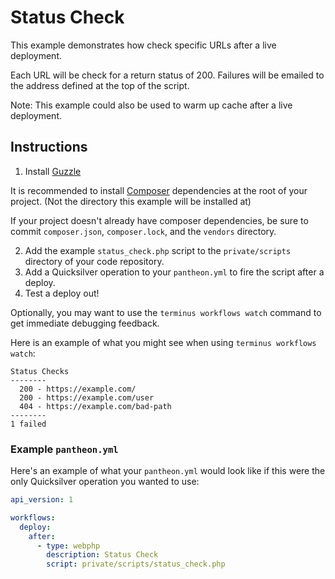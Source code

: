 # Status Check #

This example demonstrates how check specific URLs after a live deployment.

Each URL will be check for a return status of 200. Failures will be emailed to the address defined at the top of the script.

Note: This example could also be used to warm up cache after a live deployment.

## Instructions ##

1. Install [Guzzle](http://docs.guzzlephp.org/en/latest/overview.html#installation)

It is recommended to install [Composer](https://getcomposer.org/doc/00-intro.md) dependencies at the root of your project. (Not the directory this example will be installed at)

If your project doesn't already have composer dependencies, be sure to commit `composer.json`, `composer.lock`, and the `vendors` directory.

2. Add the example `status_check.php` script to the `private/scripts` directory of your code repository.
3. Add a Quicksilver operation to your `pantheon.yml` to fire the script after a deploy.
4. Test a deploy out!

Optionally, you may want to use the `terminus workflows watch` command to get immediate debugging feedback.

Here is an example of what you might see when using `terminus workflows watch`:

```
Status Checks
--------
  200 - https://example.com/
  200 - https://example.com/user
  404 - https://example.com/bad-path
--------
1 failed
```

### Example `pantheon.yml` ###

Here's an example of what your `pantheon.yml` would look like if this were the only Quicksilver operation you wanted to use:

```yaml
api_version: 1

workflows:
  deploy:
    after:
      - type: webphp
        description: Status Check
        script: private/scripts/status_check.php
```